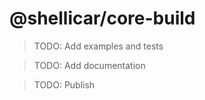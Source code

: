 # @shellicar/core-build

> TODO: Add examples and tests

> TODO: Add documentation

> TODO: Publish
